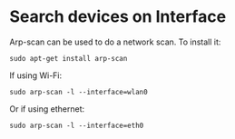 # Search devices on Interface

Arp-scan can be used to do a network scan. To install it:

    sudo apt-get install arp-scan

If using Wi-Fi:

    sudo arp-scan -l --interface=wlan0

Or if using ethernet:

    sudo arp-scan -l --interface=eth0